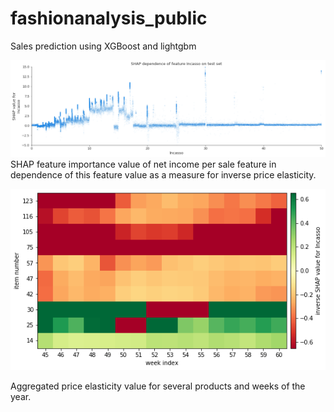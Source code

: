 # fashionanalysis_public
Sales prediction using XGBoost and lightgbm

![SHAP value of net income per sale feature in dependence of feature value](https://github.com/florianst/fashionanalysis_public/blob/main/shap_incasso.png?raw=true)
SHAP feature importance value of net income per sale feature in dependence of this feature value as a measure for inverse price elasticity.


![price elasticity value for several products and weeks](https://github.com/florianst/fashionanalysis_public/blob/main/elasticity.png?raw=true)

Aggregated price elasticity value for several products and weeks of the year.
